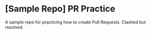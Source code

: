 # [Sample Repo] PR Practice
A sample repo for practicing how to create Pull Requests. Clashed but resolved
